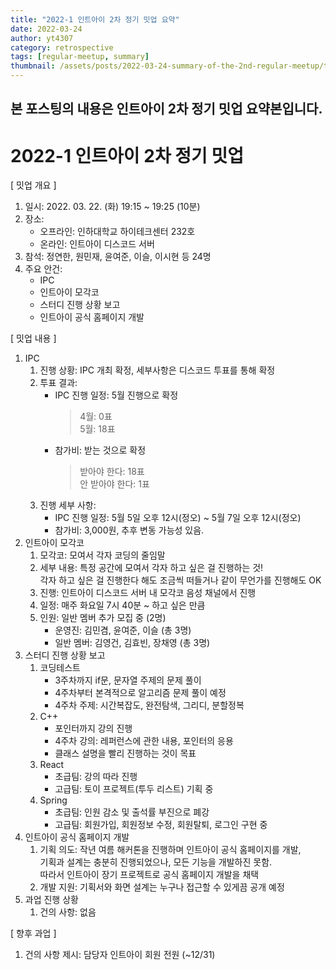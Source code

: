 ```yaml
---
title: "2022-1 인트아이 2차 정기 밋업 요약"
date: 2022-03-24
author: yt4307
category: retrospective
tags: [regular-meetup, summary]
thumbnail: /assets/posts/2022-03-24-summary-of-the-2nd-regular-meetup/thumbnail.png
---
```


본 포스팅의 내용은 인트아이 2차 정기 밋업 요약본입니다.
---

# 2022-1 인트아이 2차 정기 밋업  
[ 밋업 개요 ]
1.	일시: 2022. 03. 22. (화) 19:15 ~ 19:25 (10분)
2.	장소:
	-	오프라인: 인하대학교 하이테크센터 232호
	-	온라인: 인트아이 디스코드 서버
3.	참석: 정연한, 원민재, 윤여준, 이슬, 이시현 등 24명
4.	주요 안건:
	-	IPC
	-	인트아이 모각코
	-	스터디 진행 상황 보고
	-	인트아이 공식 홈페이지 개발


[ 밋업 내용 ]
1.	IPC  
	1)	진행 상황: IPC 개최 확정, 세부사항은 디스코드 투표를 통해 확정  
	2)	투표 결과:  
		-	IPC 진행 일정: 5월 진행으로 확정  
			>	4월: 0표  
			>	5월: 18표  
		-	참가비: 받는 것으로 확정  
			>	받아야 한다: 18표   
			>	안 받아야 한다: 1표  
	3)	진행 세부 사항:
		-	IPC 진행 일정: 5월 5일 오후 12시(정오) ~ 5월 7일 오후 12시(정오)  
		-	참가비: 3,000원, 추후 변동 가능성 있음.  
2.	인트아이 모각코  
	1)	모각코: 모여서 각자 코딩의 줄임말  
	2)	세부 내용: 특정 공간에 모여서 각자 하고 싶은 걸 진행하는 것!  
각자 하고 싶은 걸 진행한다 해도 조금씩 떠들거나 같이 무언가를 진행해도 OK  
	3)	진행: 인트아이 디스코드 서버 내 모각코 음성 채널에서 진행  
	4)	일정: 매주 화요일 7시 40분 ~ 하고 싶은 만큼  
	5)	인원: 일반 멤버 추가 모집 중 (2명)  
		-	운영진: 김민겸, 윤여준, 이슬 (총 3명)  
		-	일반 멤버: 김영건, 김효빈, 장채영 (총 3명)  
3.	스터디 진행 상황 보고  
	1)	코딩테스트  
		-	3주차까지 if문, 문자열 주제의 문제 풀이  
		-	4주차부터 본격적으로 알고리즘 문제 풀이 예정  
		-	4주차 주제: 시간복잡도, 완전탐색, 그리디, 분할정복  
	2)	C++  
		-	포인터까지 강의 진행  
		-	4주차 강의: 레퍼런스에 관한 내용, 포인터의 응용  
		-	클래스 설명을 빨리 진행하는 것이 목표  
	3)	React  
		-	초급팀: 강의 따라 진행  
		-	고급팀: 토이 프로젝트(투두 리스트) 기획 중  
	4)	Spring  
		-	초급팀: 인원 감소 및 출석률 부진으로 폐강  
		-	고급팀: 회원가입, 회원정보 수정, 회원탈퇴, 로그인 구현 중  
4.	인트아이 공식 홈페이지 개발  
	1)	기획 의도: 작년 여름 해커톤을 진행하며 인트아이 공식 홈페이지를 개발,  
기획과 설계는 충분히 진행되었으나, 모든 기능을 개발하진 못함.  
따라서 인트아이 장기 프로젝트로 공식 홈페이지 개발을 채택  
	2)	개발 지원: 기획서와 화면 설계는 누구나 접근할 수 있게끔 공개 예정  
5.	과업 진행 상황  
	1)	건의 사항: 없음  


[ 향후 과업 ]
1.	건의 사항 제시: 담당자 인트아이 회원 전원 (~12/31)
